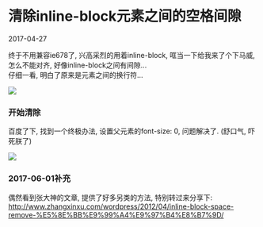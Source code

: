 # 清除inline-block元素之间的空格间隙
2017-04-27

终于不用兼容ie678了, 兴高采烈的用着inline-block, 哐当一下给我来了个下马威, 怎么不能对齐, 好像inline-block之间有间隙...   
仔细一看, 明白了原来是元素之间的换行符...

![](https://raw.githubusercontent.com/383514580/Notes/master/image/1.png)

### 开始清除
百度了下, 找到一个终极办法, 设置父元素的font-size: 0, 问题解决了. (舒口气, 吓死朕了)

![](https://raw.githubusercontent.com/383514580/Notes/master/image/2.png)


### 2017-06-01补充
偶然看到张大神的文章, 提供了好多另类的方法, 特别转过来分享下: 
http://www.zhangxinxu.com/wordpress/2012/04/inline-block-space-remove-%E5%8E%BB%E9%99%A4%E9%97%B4%E8%B7%9D/